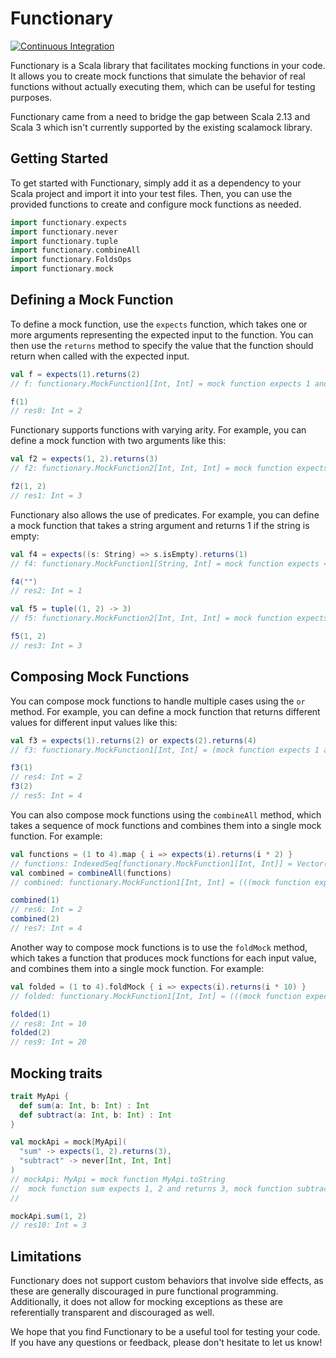 # Functionary

[![Continuous Integration](https://github.com/custommonkey/functionary/actions/workflows/ci.yml/badge.svg)](https://github.com/custommonkey/functionary/actions/workflows/ci.yml)

Functionary is a Scala library that facilitates mocking functions in your code. It allows you to create mock functions that simulate the behavior of real functions without actually executing them, which can be useful for testing purposes.

Functionary came from a need to bridge the gap between Scala 2.13 and Scala 3 which isn't currently supported by the existing scalamock library.

## Getting Started

To get started with Functionary, simply add it as a dependency to your Scala project and import it into your test files. Then, you can use the provided functions to create and configure mock functions as needed.

```scala
import functionary.expects
import functionary.never
import functionary.tuple
import functionary.combineAll
import functionary.FoldsOps
import functionary.mock
```

## Defining a Mock Function

To define a mock function, use the `expects` function, which takes one or more arguments representing the expected input to the function. You can then use the `returns` method to specify the value that the function should return when called with the expected input.

```scala
val f = expects(1).returns(2)
// f: functionary.MockFunction1[Int, Int] = mock function expects 1 and returns 2

f(1)
// res0: Int = 2
```

Functionary supports functions with varying arity. For example, you can define a mock function with two arguments like this:
```scala
val f2 = expects(1, 2).returns(3)
// f2: functionary.MockFunction2[Int, Int, Int] = mock function expects 1, 2 and returns 3

f2(1, 2)
// res1: Int = 3
```

Functionary also allows the use of predicates. For example, you can define a mock function that takes a string argument and returns 1 if the string is empty:
```scala
val f4 = expects((s: String) => s.isEmpty).returns(1)
// f4: functionary.MockFunction1[String, Int] = mock function expects <function1> and returns 1

f4("")
// res2: Int = 1
```

```scala
val f5 = tuple((1, 2) -> 3)
// f5: functionary.MockFunction2[Int, Int, Int] = mock function expects 1, 2 and returns 3

f5(1, 2)
// res3: Int = 3
```

## Composing Mock Functions

You can compose mock functions to handle multiple cases using the `or` method. For example, you can define a mock function that returns different values for different input values like this:

```scala
val f3 = expects(1).returns(2) or expects(2).returns(4) 
// f3: functionary.MockFunction1[Int, Int] = (mock function expects 1 and returns 2) or (mock function expects 2 and returns 4) 

f3(1)
// res4: Int = 2
f3(2)
// res5: Int = 4
```

You can also compose mock functions using the `combineAll` method, which takes a sequence of mock functions and combines them into a single mock function. For example:

```scala
val functions = (1 to 4).map { i => expects(i).returns(i * 2) }
// functions: IndexedSeq[functionary.MockFunction1[Int, Int]] = Vector(mock function expects 1 and returns 2, mock function expects 2 and returns 4, mock function expects 3 and returns 6, mock function expects 4 and returns 8)
val combined = combineAll(functions)
// combined: functionary.MockFunction1[Int, Int] = (((mock function expects 1 and returns 2) or (mock function expects 2 and returns 4)) or (mock function expects 3 and returns 6)) or (mock function expects 4 and returns 8)

combined(1)
// res6: Int = 2
combined(2)
// res7: Int = 4
```

Another way to compose mock functions is to use the `foldMock` method, which takes a function that produces mock functions for each input value, and combines them into a single mock function. For example:
```scala
val folded = (1 to 4).foldMock { i => expects(i).returns(i * 10) }
// folded: functionary.MockFunction1[Int, Int] = (((mock function expects 1 and returns 10) or (mock function expects 2 and returns 20)) or (mock function expects 3 and returns 30)) or (mock function expects 4 and returns 40)

folded(1)
// res8: Int = 10
folded(2)
// res9: Int = 20
```

## Mocking traits

```scala
trait MyApi {
  def sum(a: Int, b: Int) : Int
  def subtract(a: Int, b: Int) : Int
}

val mockApi = mock[MyApi](
  "sum" -> expects(1, 2).returns(3), 
  "subtract" -> never[Int, Int, Int]
)
// mockApi: MyApi = mock function MyApi.toString
//  mock function sum expects 1, 2 and returns 3, mock function subtract should never be called
// 

mockApi.sum(1, 2)
// res10: Int = 3
```

## Limitations

Functionary does not support custom behaviors that involve side effects, as these are generally discouraged in pure functional programming. Additionally, it does not allow for mocking exceptions as these are referentially transparent and discouraged as well.

We hope that you find Functionary to be a useful tool for testing your code. If you have any questions or feedback, please don't hesitate to let us know!
